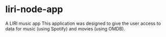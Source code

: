# liri-node-app
A LIRI music app
This application was designed to give the user access to data for music (using Spotify) and movies (using OMDB).

